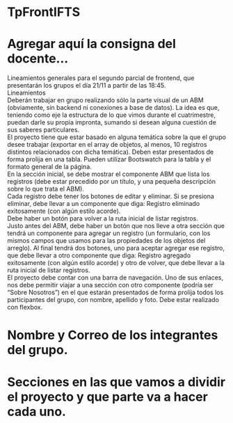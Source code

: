 # TpFrontIFTS
#
# Agregar aquí la consigna del docente...

Lineamientos generales para el segundo parcial de frontend, que presentarán los grupos el día 21/11 a partir de las 18:45.<br />
Lineamientos<br />
Deberán trabajar en grupo realizando sólo la parte visual de un ABM (obviamente, sin backend ni conexiones a base de datos). La idea es que, teniendo como eje la estructura de lo que vimos durante el cuatrimestre, puedan darle su propia impronta, sumando si desean alguna cuestión de sus saberes particulares.<br />
El proyecto tiene que estar basado en alguna temática sobre la que el grupo desee trabajar (exportar en el array de objetos, al menos, 10 registros distintos relacionados con dicha temática). Deben estar presentados de forma prolija en una tabla. Pueden utilizar Bootswatch para la tabla y el formato general de la página.<br />
En la sección inicial, se debe mostrar el componente ABM que lista los registros (debe estar precedido por un título, y una pequeña descripción sobre lo que trata el ABM).<br />
Cada registro debe tener los botones de editar y eliminar. Si se presiona eliminar, debe llevar a un componente que diga: Registro eliminado exitosamente (con algún estilo acorde).<br />
Debe haber un botón para volver a la ruta inicial de listar registros.<br />
Justo antes del ABM, debe haber un botón que nos lleve a otra sección que tendrá un componente para agregar un registro (un formulario, con los mismos campos que usamos
para las propiedades de los objetos del arreglo). Al final tendrá dos botones, uno para aceptar agregar ese registro, que debe llevar a otro componente que diga: Registro
agregado exitosamente (con algún estilo acorde) y otro de volver, que debe llevar a la ruta inicial de listar registros.<br />
El proyecto debe contar con una barra de navegación. Uno de sus enlaces, nos debe permitir viajar a una sección con otro componente (podría ser “Sobre Nosotros”) en el que
estarán presentados de forma prolija todos los participantes del grupo, con nombre, apellido y foto. Debe estar realizado con flexbox.

# Nombre y Correo de los integrantes del grupo.
#
# Secciones en las que vamos a dividir el proyecto y que parte va a hacer cada uno.
